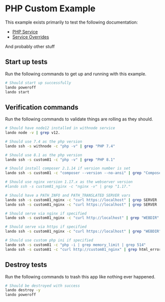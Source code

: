 PHP Custom Example
===========

This example exists primarily to test the following documentation:

* [PHP Service](https://docs.lando.dev/config/php.html)
* [Service Overrides](https://docs.lando.dev/config/services.html#advanced)

And probably other stuff

Start up tests
--------------

Run the following commands to get up and running with this example.

```bash
# Should start up successfully
lando poweroff
lando start
```

Verification commands
---------------------

Run the following commands to validate things are rolling as they should.

```bash
# Should have node12 installed in withnode service
lando node -v | grep v12.

# Should use 7.4 as the php version
lando ssh -s withnode -c "php -v" | grep "PHP 7.4"

# Should use 8.1 as the php version
lando ssh -s custom81 -c "php -v" | grep "PHP 8.1"

# Should install composer 2.1.14 if version number is set
lando ssh -s custom81 -c "composer --version --no-ansi" | grep "Composer version 2.1.14"

# Should use nginx version 1.17.x as the webserver version
#lando ssh -s custom81_nginx -c "nginx -v" | grep "1.17."

# Should have a PATH_INFO and PATH_TRANSLATED SERVER vars
lando ssh -s custom81_nginx -c "curl https://localhost" | grep SERVER | grep PATH_INFO
lando ssh -s custom81_nginx -c "curl https://localhost" | grep SERVER | grep PATH_TRANSLATED

# Should serve via nginx if specified
lando ssh -s custom81_nginx -c "curl http://localhost" | grep "WEBDIR"

# Should serve via https if specified
lando ssh -s custom81_nginx -c "curl https://localhost" | grep "WEBDIR"

# Should use custom php ini if specified
lando ssh -s custom81 -c "php -i | grep memory_limit | grep 514"
lando ssh -s custom81 -c "curl http://custom81_nginx" | grep html_errors | grep On | grep On
```

Destroy tests
-------------

Run the following commands to trash this app like nothing ever happened.

```bash
# Should be destroyed with success
lando destroy -y
lando poweroff
```
